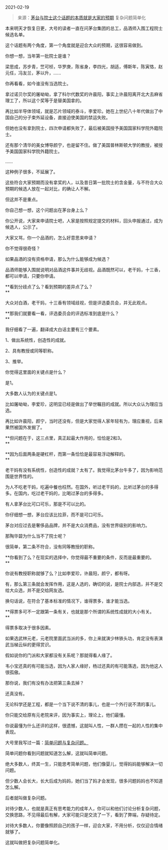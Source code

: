 2021-02-19

> 来源：[茅台与院士这个话题的本质就是大家的预期](http://mp.weixin.qq.com/s?__biz=MzU3NDc5Nzc0NQ==&mid=2247499498&idx=1&sn=a0f4e1c6c9193fb79b415d3cf870b71d&chksm=fd2e5c34ca59d522ed46e5f6b1f4f0b6d31795b5395106a2e598eb454c14770e4be6438fabda&scene=27#wechat_redirect)
> 复杂问题简单化

本来明天才恢复日更，大号的读者一直在问茅台集团的总工，品酒师入围工程院士候选名单。  

  

这个话题有两个角度，第一个角度就是迎合大众的预期，这很容易做到。  

  

你想一想，当年第一批院士是谁？  

  

梁思成，苏步青，竺可桢，华罗庚，陈省身，李四光，胡适，傅斯年，陈寅恪，赵元任，冯友兰，茅以升，......

  

你再看看，如今谁没有当选院士。  

  

拿过诺贝尔奖的屠呦呦，拿了科尔代数奖的许晨阳，事实上许晨阳离开北大去麻省理工了，所以这个奖等于是替美国拿的。

  

再比如半导体领域，就是芯片领域的泰斗，李爱珍。她在上世纪八十年代做出了中国自己的分子束外延设备，直接迫使美国的禁运失败。

  

但她也没有拿到院士，四次申请都失败了，最后被美国授予美国国家科学院外籍院士。  

  

还有那个清华的美女博导颜宁，也是留不住。做了美国普林斯顿大学的教授，被授予美国国家科学院外籍院士。

  

......  

  

这种例子很多，不延展了。

  

这些符合大家预期而没有拿奖的人，以及昔日第一批院士的含金量，与不符合大众预期的候选人放在一起对比，的确让人不解。  

  

但这并不是重点。  

  

你自己想一想，这个问题出在茅台身上么？

  

你公开说，大家来申请院士吧，人家是按照规定提交的材料，回头申报通过，成为候选人，公示了。

  

大家又骂，你一个品酒的，怎么好意思来申请？

  

你不觉得很奇怪？

  

如果品酒的没有资格申请，那么为什么能够成为候选？  

  

品酒师能够入围就说明对品酒这件事并无歧视。品酒既然可以，老干妈，十三香，都可以申请，只要你申请。

  

 **看到分歧点了么？看到预期的差异点了么？  
**

  

大众对白酒，老干妈，十三香有领域歧视，但是评选委员会，并无此观点。

  

 **那我们就要看一看，评选委员会的评选标准到底是什么？  
**

  

我仔细看了一遍，翻译成大白话主要有三个要素。  

  

1、做出系统性，创造性的成就。

2、具有教授或同等职称。

3、推举。

  

你觉得这里面的关键点是什么？  

  

是1。  

  

大多数人认为的关键点是1。

  

比如屠呦呦，李爱珍，这明显已经是做出了举世瞩目的成就。所以大众认为理应当选。

  

再比如许晨阳，颜宁，当时还没有，但是大家觉得人家年轻有为，理应重视，后来果然被国外发掘了。

  

 **但问题在于，这三点里，真正起最大作用的，恰恰是2和3。  
**

  

 **因为后面两条是硬杠杆，而第一条恰恰是最容易浮动解释的。  
**

  

老干妈有没有系统性，创造性的成就？太有了。我觉得比茅台牛多了，因为影响范围是世界性的。  

  

为人不吃老干妈，吃遍中餐也枉然。在国外，听过老干妈的，比听过茅台的多得多。在国内，吃过老干妈的，比喝过茅台的多得多。

  

有人拿茅台比可口可乐，那是不可以比的。  

  

你仔细想一想，茅台应该比拉菲，而不是可口可乐。

  

茅台对应过去是奢侈品品牌，并不是大众消费品，没有世界级别的影响力。

  

那陶华碧为什么当不了院士呢？

  

很简单，第二条不符合，没有同等教授的职称。

  

 **你看到了么？在现实的选择中，你觉得最不重要的条件，反而是最重要的。  
**

  

你说有教授职称就够了么？比如李爱珍，许晨阳，颜宁，都有呀。

  

有，那么第三条就会发挥作用，这是人选的，确切的说，是院士内部选，并不是交给大众选，并不是交给网友选。  

  

换句话说，在符合了基本标准的情况下，谁得票多，谁才能当选。  

  

 **得票多可不一定跟第一条有关，也就是那个所谓的系统性成就的大小有关。  
**

  

得票多取决于很多因素。

  

如果选武林元老，元老院里面武当派的多，你上来就演少林铁头功，肯定没有表演武当梯云纵的更得赏识。

  

假如说你的门派和大家都没有关系呢？那就得看人缘了。

  

韦小宝还真的有可能当选，因为人家人缘好，杨过还真的有可能落选，因为他这人很孤傲。

  

那你说，我们有没有办法把第三条去掉？  

  

还真没有。  

  

无论科学还是工程，都是一个当下说不清的事儿，也是一个外行说不清的事儿。

  

你只能交给原有元老院来评，因为事实上，理论上，他们最懂。  

  

你说最懂为什么还评的这样，很遗憾，这就叫人性，一群人攒在一起的人性的集中表现。  

  

大号里我写过一篇：[简单问题与复杂问题。](https://mp.weixin.qq.com/s?__biz=MzU0MjYwNDU2Mw==&mid=2247496370&idx=1&sn=6377f579b3d547a723fc5630d07e4330&chksm=fb1a9ececc6d17d8641b3f03f8777cf9606729e2e332ae1d592f8112f422f5d5fa0d16c2f86b&token=1662795113&lang=zh_CN&scene=21#wechat_redirect)  

  

简单问题你看到问题就知道怎么解，这就叫简单问题。  

  

绝大多数人，终其一生，只能思考简单问题，他们像婴儿，觉得妈妈能够解决一切问题。  

  

但少数人会长大，长大后成为妈妈，她们当了妈才会发现，很多问题妈妈也不知道怎么解。  

  

后者就叫做复杂问题。

  

对待少数人，也就是真正有思考能力的成年人，你可以和他们讨论分析复杂问题，交换思路，不见得最后有解，大家可能只是交流了一下，看到了弊端，存疑待定。

  

对待大多数人，你要像照顾自己的孩子一样，迎合大家，不用分析，仅仅迎合情绪就够了。

  

这就叫做把复杂问题简单化。

